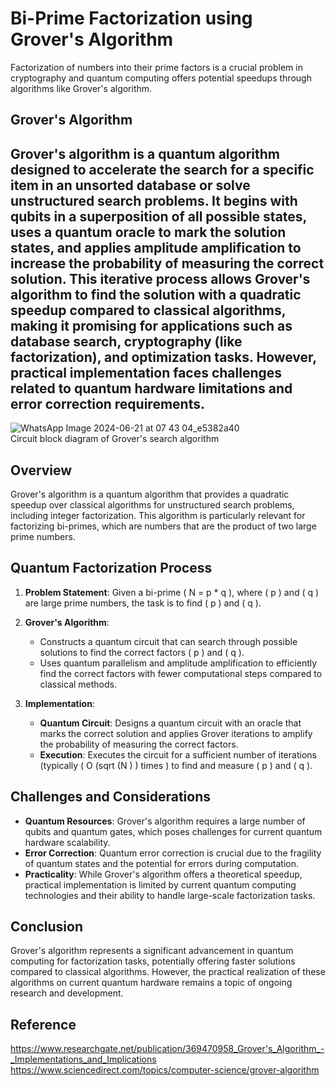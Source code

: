 # Bi-Prime Factorization using Grover's Algorithm

Factorization of numbers into their prime factors is a crucial problem in cryptography and quantum computing offers potential speedups through algorithms like Grover's algorithm.

## Grover's Algorithm
## Grover's algorithm is a quantum algorithm designed to accelerate the search for a specific item in an unsorted database or solve unstructured search problems. It begins with qubits in a superposition of all possible states, uses a quantum oracle to mark the solution states, and applies amplitude amplification to increase the probability of measuring the correct solution. This iterative process allows Grover's algorithm to find the solution with a quadratic speedup compared to classical algorithms, making it promising for applications such as database search, cryptography (like factorization), and optimization tasks. However, practical implementation faces challenges related to quantum hardware limitations and error correction requirements.

![WhatsApp Image 2024-06-21 at 07 43 04_e5382a40](https://github.com/GarvJuneja977/bi-primes_factorisation-using_Grover_Algorithm/assets/172182458/5f35937f-dc0a-44c7-a79e-f0d9894cb15a) <br>
 Circuit block diagram of Grover's search algorithm


## Overview

Grover's algorithm is a quantum algorithm that provides a quadratic speedup over classical algorithms for unstructured search problems, including integer factorization. This algorithm is particularly relevant for factorizing bi-primes, which are numbers that are the product of two large prime numbers.

## Quantum Factorization Process

1. **Problem Statement**: Given a bi-prime \( N = p * q \), where \( p \) and \( q \) are large prime numbers, the task is to find \( p \) and \( q \).

2. **Grover's Algorithm**: 
   - Constructs a quantum circuit that can search through possible solutions to find the correct factors \( p \) and \( q \).
   - Uses quantum parallelism and amplitude amplification to efficiently find the correct factors with fewer computational steps compared to classical methods.

3. **Implementation**:
   - **Quantum Circuit**: Designs a quantum circuit with an oracle that marks the correct solution and applies Grover iterations to amplify the probability of measuring the correct factors.
   - **Execution**: Executes the circuit for a sufficient number of iterations (typically \( O \(sqrt \(N \) \) times \) to find and measure \( p \) and \( q \).

## Challenges and Considerations

- **Quantum Resources**: Grover's algorithm requires a large number of qubits and quantum gates, which poses challenges for current quantum hardware scalability.
- **Error Correction**: Quantum error correction is crucial due to the fragility of quantum states and the potential for errors during computation.
- **Practicality**: While Grover's algorithm offers a theoretical speedup, practical implementation is limited by current quantum computing technologies and their ability to handle large-scale factorization tasks.

## Conclusion

Grover's algorithm represents a significant advancement in quantum computing for factorization tasks, potentially offering faster solutions compared to classical algorithms. However, the practical realization of these algorithms on current quantum hardware remains a topic of ongoing research and development.

## Reference 
https://www.researchgate.net/publication/369470958_Grover's_Algorithm_-_Implementations_and_Implications
https://www.sciencedirect.com/topics/computer-science/grover-algorithm
